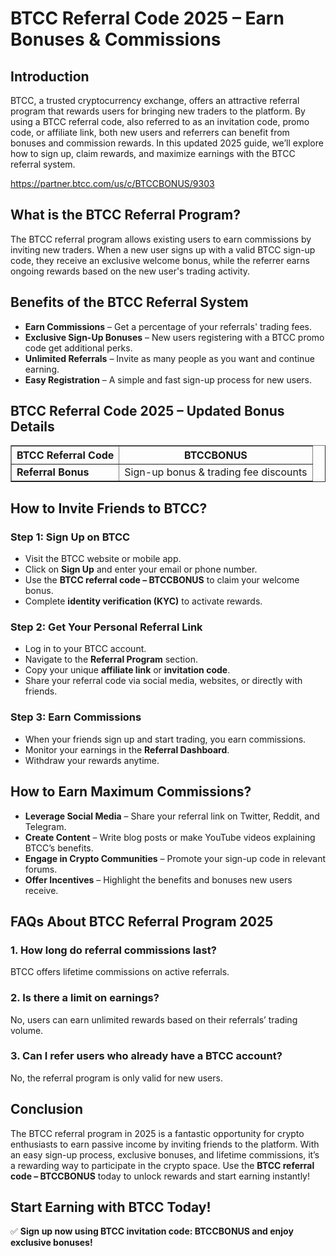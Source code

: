 <h1>BTCC Referral Code 2025 – Earn Bonuses & Commissions</h1>
<h2>Introduction</h2>
<p>BTCC, a trusted cryptocurrency exchange, offers an attractive referral program that rewards users for bringing new traders to the platform. By using a BTCC referral code, also referred to as an invitation code, promo code, or affiliate link, both new users and referrers can benefit from bonuses and commission rewards. In this updated 2025 guide, we’ll explore how to sign up, claim rewards, and maximize earnings with the BTCC referral system.</p>
<a href="https://partner.btcc.com/us/c/BTCCBONUS/9303" target="_blank">https://partner.btcc.com/us/c/BTCCBONUS/9303</a>

<h2>What is the BTCC Referral Program?</h2>
<p>The BTCC referral program allows existing users to earn commissions by inviting new traders. When a new user signs up with a valid BTCC sign-up code, they receive an exclusive welcome bonus, while the referrer earns ongoing rewards based on the new user's trading activity.</p>
<h2>Benefits of the BTCC Referral System</h2>
<ul>
<li><strong>Earn Commissions</strong> – Get a percentage of your referrals' trading fees.</li>
<li><strong>Exclusive Sign-Up Bonuses</strong> – New users registering with a BTCC promo code get additional perks.</li>
<li><strong>Unlimited Referrals</strong> – Invite as many people as you want and continue earning.</li>
<li><strong>Easy Registration</strong> – A simple and fast sign-up process for new users.</li>
</ul>
<h2>BTCC Referral Code 2025 – Updated Bonus Details</h2>
<table border="1">
<tr>
<th>BTCC Referral Code</th>
<th>BTCCBONUS</th>
</tr>
<tr>
<td><strong>Referral Bonus</strong></td>
<td>Sign-up bonus & trading fee discounts</td>
</tr>
</table>
<h2>How to Invite Friends to BTCC?</h2>
<h3>Step 1: Sign Up on BTCC</h3>
<ul>
<li>Visit the BTCC website or mobile app.</li>
<li>Click on <strong>Sign Up</strong> and enter your email or phone number.</li>
<li>Use the <strong>BTCC referral code – BTCCBONUS</strong> to claim your welcome bonus.</li>
<li>Complete <strong>identity verification (KYC)</strong> to activate rewards.</li>
</ul>
<h3>Step 2: Get Your Personal Referral Link</h3>
<ul>
<li>Log in to your BTCC account.</li>
<li>Navigate to the <strong>Referral Program</strong> section.</li>
<li>Copy your unique <strong>affiliate link</strong> or <strong>invitation code</strong>.</li>
<li>Share your referral code via social media, websites, or directly with friends.</li>
</ul>
<h3>Step 3: Earn Commissions</h3>
<ul>
<li>When your friends sign up and start trading, you earn commissions.</li>
<li>Monitor your earnings in the <strong>Referral Dashboard</strong>.</li>
<li>Withdraw your rewards anytime.</li>
</ul>
<h2>How to Earn Maximum Commissions?</h2>
<ul>
<li><strong>Leverage Social Media</strong> – Share your referral link on Twitter, Reddit, and Telegram.</li>
<li><strong>Create Content</strong> – Write blog posts or make YouTube videos explaining BTCC’s benefits.</li>
<li><strong>Engage in Crypto Communities</strong> – Promote your sign-up code in relevant forums.</li>
<li><strong>Offer Incentives</strong> – Highlight the benefits and bonuses new users receive.</li>
</ul>
<h2>FAQs About BTCC Referral Program 2025</h2>
<h3>1. How long do referral commissions last?</h3>
<p>BTCC offers lifetime commissions on active referrals.</p>
<h3>2. Is there a limit on earnings?</h3>
<p>No, users can earn unlimited rewards based on their referrals’ trading volume.</p>
<h3>3. Can I refer users who already have a BTCC account?</h3>
<p>No, the referral program is only valid for new users.</p>
<h2>Conclusion</h2>
<p>The BTCC referral program in 2025 is a fantastic opportunity for crypto enthusiasts to earn passive income by inviting friends to the platform. With an easy sign-up process, exclusive bonuses, and lifetime commissions, it’s a rewarding way to participate in the crypto space. Use the <strong>BTCC referral code – BTCCBONUS</strong> today to unlock rewards and start earning instantly!</p>
<h2>Start Earning with BTCC Today!</h2>
<p>✅ <strong>Sign up now using BTCC invitation code: BTCCBONUS and enjoy exclusive bonuses!</strong></p>
</body>
</html>

